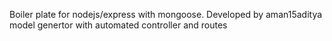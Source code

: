 Boiler plate for nodejs/express with mongoose.
Developed by aman15aditya
model genertor with automated controller and routes
